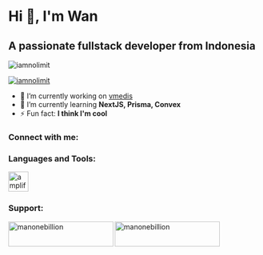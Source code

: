 # Hi 👋, I'm Wan

## A passionate fullstack developer from Indonesia

<p align="left"> <img src="https://komarev.com/ghpvc/?username=iamnolimit&label=Profile%20views&color=0e75b6&style=flat" alt="iamnolimit" /> </p>

<p align="left"> 
  <a href="https://github.com/ryo-ma/github-profile-trophy">
    <img src="https://github-profile-trophy.vercel.app/?username=iamnolimit" alt="iamnolimit" />
  </a> 
</p>

- 🔭 I’m currently working on [vmedis](vmedis.com)
- 🌱 I’m currently learning **NextJS, Prisma, Convex**
- ⚡ Fun fact: **I think I'm cool**

### Connect with me:

<!-- Add your social media links here -->

### Languages and Tools:

<!-- Organize your tools and languages logos neatly -->
<p align="left"> 
  <a href="https://aws.amazon.com/amplify/" target="_blank" rel="noreferrer"> 
    <img src="https://docs.amplify.aws/assets/logo-dark.svg" alt="amplify" width="40" height="40"/>
  </a> 
  <!-- Add more tools and languages here -->
</p>

### Support:

<!-- Add your support buttons here -->
<p>
  <a href="https://www.buymeacoffee.com/manonebillion">
    <img align="left" src="https://cdn.buymeacoffee.com/buttons/v2/default-yellow.png" height="50" width="210" alt="manonebillion" />
  </a>
  <a href="https://ko-fi.com/manonebillion">
    <img align="left" src="https://cdn.ko-fi.com/cdn/kofi3.png?v=3" height="50" width="210" alt="manonebillion" />
  </a>
</p>
